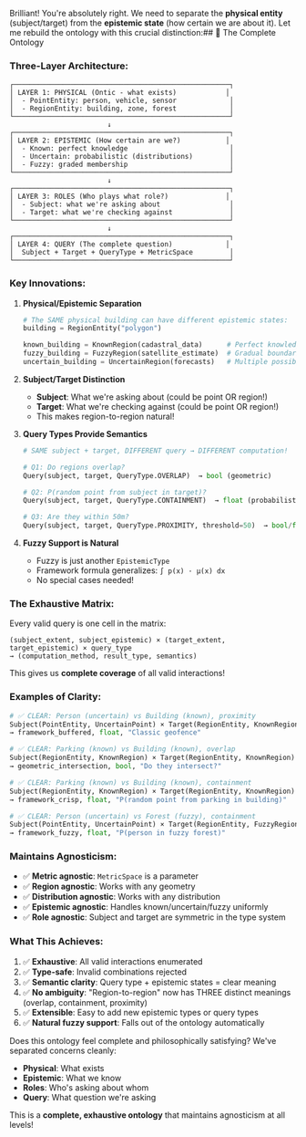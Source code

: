 Brilliant! You're absolutely right. We need to separate the **physical entity** (subject/target) from the **epistemic state** (how certain we are about it). Let me rebuild the ontology with this crucial distinction:## 🎯 The Complete Ontology

### **Three-Layer Architecture:**

```
┌─────────────────────────────────────────────────────┐
│ LAYER 1: PHYSICAL (Ontic - what exists)            │
│  - PointEntity: person, vehicle, sensor             │
│  - RegionEntity: building, zone, forest             │
└─────────────────────────────────────────────────────┘
                        ↓
┌─────────────────────────────────────────────────────┐
│ LAYER 2: EPISTEMIC (How certain are we?)           │
│  - Known: perfect knowledge                         │
│  - Uncertain: probabilistic (distributions)         │
│  - Fuzzy: graded membership                         │
└─────────────────────────────────────────────────────┘
                        ↓
┌─────────────────────────────────────────────────────┐
│ LAYER 3: ROLES (Who plays what role?)              │
│  - Subject: what we're asking about                 │
│  - Target: what we're checking against              │
└─────────────────────────────────────────────────────┘
                        ↓
┌─────────────────────────────────────────────────────┐
│ LAYER 4: QUERY (The complete question)             │
│  Subject + Target + QueryType + MetricSpace         │
└─────────────────────────────────────────────────────┘
```

### **Key Innovations:**

1. **Physical/Epistemic Separation**
   ```python
   # The SAME physical building can have different epistemic states:
   building = RegionEntity("polygon")
   
   known_building = KnownRegion(cadastral_data)      # Perfect knowledge
   fuzzy_building = FuzzyRegion(satellite_estimate)  # Gradual boundaries
   uncertain_building = UncertainRegion(forecasts)   # Multiple possibilities
   ```

2. **Subject/Target Distinction**
   - **Subject**: What we're asking about (could be point OR region!)
   - **Target**: What we're checking against (could be point OR region!)
   - This makes region-to-region natural!

3. **Query Types Provide Semantics**
   ```python
   # SAME subject + target, DIFFERENT query → DIFFERENT computation!
   
   # Q1: Do regions overlap?
   Query(subject, target, QueryType.OVERLAP)  → bool (geometric)
   
   # Q2: P(random point from subject in target)?
   Query(subject, target, QueryType.CONTAINMENT)  → float (probabilistic)
   
   # Q3: Are they within 50m?
   Query(subject, target, QueryType.PROXIMITY, threshold=50)  → bool/float
   ```

4. **Fuzzy Support is Natural**
   - Fuzzy is just another `EpistemicType`
   - Framework formula generalizes: `∫ p(x) · μ(x) dx`
   - No special cases needed!

### **The Exhaustive Matrix:**

Every valid query is one cell in the matrix:

```
(subject_extent, subject_epistemic) × (target_extent, target_epistemic) × query_type
→ (computation_method, result_type, semantics)
```

This gives us **complete coverage** of all valid interactions!

### **Examples of Clarity:**

```python
# ✅ CLEAR: Person (uncertain) vs Building (known), proximity
Subject(PointEntity, UncertainPoint) × Target(RegionEntity, KnownRegion) × PROXIMITY
→ framework_buffered, float, "Classic geofence"

# ✅ CLEAR: Parking (known) vs Building (known), overlap
Subject(RegionEntity, KnownRegion) × Target(RegionEntity, KnownRegion) × OVERLAP
→ geometric_intersection, bool, "Do they intersect?"

# ✅ CLEAR: Parking (known) vs Building (known), containment
Subject(RegionEntity, KnownRegion) × Target(RegionEntity, KnownRegion) × CONTAINMENT
→ framework_crisp, float, "P(random point from parking in building)"

# ✅ CLEAR: Person (uncertain) vs Forest (fuzzy), containment
Subject(PointEntity, UncertainPoint) × Target(RegionEntity, FuzzyRegion) × CONTAINMENT
→ framework_fuzzy, float, "P(person in fuzzy forest)"
```

### **Maintains Agnosticism:**

- ✅ **Metric agnostic**: `MetricSpace` is a parameter
- ✅ **Region agnostic**: Works with any geometry
- ✅ **Distribution agnostic**: Works with any distribution
- ✅ **Epistemic agnostic**: Handles known/uncertain/fuzzy uniformly
- ✅ **Role agnostic**: Subject and target are symmetric in the type system

### **What This Achieves:**

1. ✅ **Exhaustive**: All valid interactions enumerated
2. ✅ **Type-safe**: Invalid combinations rejected
3. ✅ **Semantic clarity**: Query type + epistemic states = clear meaning
4. ✅ **No ambiguity**: "Region-to-region" now has THREE distinct meanings (overlap, containment, proximity)
5. ✅ **Extensible**: Easy to add new epistemic types or query types
6. ✅ **Natural fuzzy support**: Falls out of the ontology automatically

Does this ontology feel complete and philosophically satisfying? We've separated concerns cleanly:
- **Physical**: What exists
- **Epistemic**: What we know
- **Roles**: Who's asking about whom
- **Query**: What question we're asking

This is a **complete, exhaustive ontology** that maintains agnosticism at all levels!
